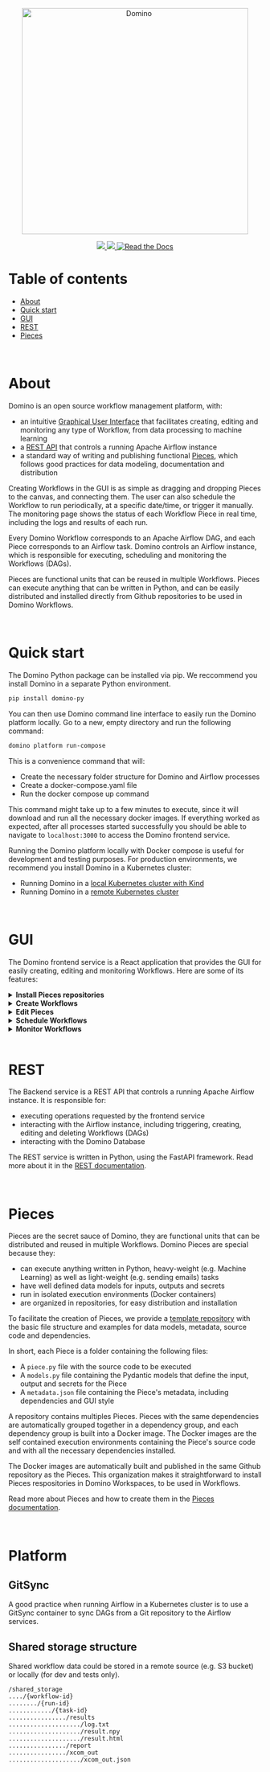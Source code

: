 

<p align="center">
  <img src="https://raw.githubusercontent.com/Tauffer-Consulting/domino/main/media/logo.png" width="450" title="Domino">
</p>
<p align="center">
  <a href="https://pypi.org/project/domino-py">
    <img src="https://img.shields.io/pypi/v/domino-py?color=%231BA331&label=PyPI&logo=python&logoColor=%23F7F991%20">
  </a>
  <a href="https://artifacthub.io/packages/helm/domino/domino">
    <img src="https://img.shields.io/endpoint?url=https://artifacthub.io/badge/repository/domino">
  </a>
  <a href="https://domino-py.readthedocs.io/en/latest/">
    <img alt="Read the Docs" src="https://img.shields.io/readthedocs/domino-py?label=Docs&logo=Read%20the%20Docs&logoColor=white">
  </a>
</p>


# Table of contents
- [About](#about)
- [Quick start](#quick-start)
- [GUI](#gui)
- [REST](#rest)
- [Pieces](#pieces)

<br>

# About
Domino is an open source workflow management platform, with:

- an intuitive [Graphical User Interface](#gui) that facilitates creating, editing and monitoring any type of Workflow, from data processing to machine learning
- a [REST API](#rest) that controls a running Apache Airflow instance
- a standard way of writing and publishing functional [Pieces](#pieces), which follows good practices for data modeling, documentation and distribution


Creating Workflows in the GUI is as simple as dragging and dropping Pieces to the canvas, and connecting them. The user can also schedule the Workflow to run periodically, at a specific date/time, or trigger it manually. The monitoring page shows the status of each Workflow Piece in real time, including the logs and results of each run.

Every Domino Workflow corresponds to an Apache Airflow DAG, and each Piece corresponds to an Airflow task. Domino controls an Airflow instance, which is responsible for executing, scheduling and monitoring the Workflows (DAGs).

Pieces are functional units that can be reused in multiple Workflows. Pieces can execute anything that can be written in Python, and can be easily distributed and installed directly from Github repositories to be used in Domino Workflows.

<br>

# Quick start

The Domino Python package can be installed via pip. We reccommend you install Domino in a separate Python environment.

```bash
pip install domino-py
```

You can then use Domino command line interface to easily run the Domino platform locally. Go to a new, empty directory and run the following command:

```bash
domino platform run-compose
```

This is a convenience command that will:
- Create the necessary folder structure for Domino and Airflow processes
- Create a docker-compose.yaml file
- Run the docker compose up command

This command might take up to a few minutes to execute, since it will download and run all the necessary docker images. If everything worked as expected, after all processes started successfully you should be able to navigate to `localhost:3000` to access the Domino frontend service.

Running the Domino platform locally with Docker compose is useful for development and testing purposes. For production environments, we recommend you install Domino in a Kubernetes cluster:
- Running Domino in a [local Kubernetes cluster with Kind](https://domino-py.readthedocs.io/en/latest/pages/platform.html)
- Running Domino in a [remote Kubernetes cluster](https://domino-py.readthedocs.io/en/latest/pages/deployment_cloud.html)

<br>

# GUI
The Domino frontend service is a React application that provides the GUI for easily creating, editing and monitoring Workflows. Here are some of its features:

<details>
  <summary>
    <strong>Install Pieces repositories</strong>
  </summary>
  Install bundles of Pieces to your Domino Workspaces direclty from Github repositories, and use them in your Workflows. <br></br>

  ![install pieces](https://raw.githubusercontent.com/Tauffer-Consulting/domino/main/docs/source/_static/media/3_install_pieces.gif)

</details>

<details>
  <summary>
    <strong>Create Workflows</strong>
  </summary>
  Create Workflows by dragging and dropping Pieces to the canvas, and connecting them. <br></br>

  ![create workflow](https://raw.githubusercontent.com/Tauffer-Consulting/domino/main/docs/source/_static/media/4_create_workflow.gif)

</details>

<details>
  <summary>
    <strong>Edit Pieces</strong>
  </summary>
  Edit Pieces by changing their input. Outputs from upstream Pieces are automatically available as inputs for downstream Pieces. Pieces can pass forward any type of data, from simple strings to heavy files, all automatically handled by Domino shared storage system. <br></br>

  ![edit pieces](https://raw.githubusercontent.com/Tauffer-Consulting/domino/main/docs/source/_static/media/5_edit_pieces.gif)

</details>

<details>
  <summary>
    <strong>Schedule Workflows</strong>
  </summary>
  Schedule Workflows to run periodically, at a specific date/time, or trigger them manually. <br></br>

  ![schedule workflows](https://raw.githubusercontent.com/Tauffer-Consulting/domino/main/docs/source/_static/media/6_edit_workflow.gif)
</details>

<details>
  <summary>
    <strong>Monitor Workflows</strong>
  </summary>
  Monitor Workflows in real time, including the status of each Piece, the logs and results of each run. <br></br>

  ![monitor workflow](https://raw.githubusercontent.com/Tauffer-Consulting/domino/main/docs/source/_static/media/7_monitor_workflow.gif)

</details>

<br>

# REST
The Backend service is a REST API that controls a running Apache Airflow instance. It is responsible for:

- executing operations requested by the frontend service
- interacting with the Airflow instance, including triggering, creating, editing and deleting Workflows (DAGs)
- interacting with the Domino Database

The REST service is written in Python, using the FastAPI framework. Read more about it in the [REST documentation](https://domino-py.readthedocs.io/en/latest/pages/rest.html).

<br>

# Pieces
Pieces are the secret sauce of Domino, they are functional units that can be distributed and reused in multiple Workflows. Domino Pieces are special because they:

- can execute anything written in Python, heavy-weight (e.g. Machine Learning) as well as light-weight (e.g. sending emails) tasks
- have well defined data models for inputs, outputs and secrets
- run in isolated execution environments (Docker containers)
- are organized in repositories, for easy distribution and installation

To facilitate the creation of Pieces, we provide a [template repository](https://github.com/Tauffer-Consulting/domino_pieces_repository_template) with the basic file structure and examples for data models, metadata, source code and dependencies.

In short, each Piece is a folder containing the following files:
- A `piece.py` file with the source code to be executed
- A `models.py` file containing the Pydantic models that define the input, output and secrets for the Piece
- A `metadata.json` file containing the Piece's metadata, including dependencies and GUI style

A repository contains multiples Pieces. Pieces with the same dependencies are automatically grouped together in a dependency group, and each dependency group is built into a Docker image. The Docker images are the self contained execution environments containing the Piece's source code and with all the necessary dependencies installed.

The Docker images are automatically built and published in the same Github repository as the Pieces. This organization makes it straightforward to install Pieces respositories in Domino Workspaces, to be used in Workflows.

Read more about Pieces and how to create them in the [Pieces documentation](https://domino-py.readthedocs.io/en/latest/pages/pieces.html).


<br>

# Platform

## GitSync
A good practice when running Airflow in a Kubernetes cluster is to use a GitSync container to sync DAGs from a Git repository to the Airflow services. 

## Shared storage structure
Shared workflow data could be stored in a remote source (e.g. S3 bucket) or locally (for dev and tests only).

```
/shared_storage
..../{workflow-id}
......../{run-id}
............/{task-id}
................/results
..................../log.txt
..................../result.npy
..................../result.html
................/report
................/xcom_out
..................../xcom_out.json
```